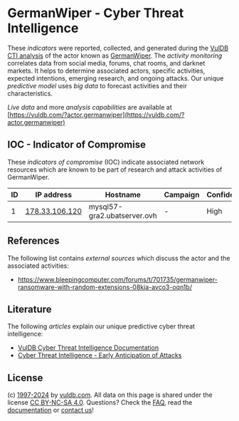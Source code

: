 # GermanWiper - Cyber Threat Intelligence

These _indicators_ were reported, collected, and generated during the [VulDB CTI analysis](https://vuldb.com/?kb.cti) of the actor known as [GermanWiper](https://vuldb.com/?actor.germanwiper). The _activity monitoring_ correlates data from social media, forums, chat rooms, and darknet markets. It helps to determine associated actors, specific activities, expected intentions, emerging research, and ongoing attacks. Our unique _predictive model_ uses _big data_ to forecast activities and their characteristics.

_Live data_ and more _analysis capabilities_ are available at [https://vuldb.com/?actor.germanwiper](https://vuldb.com/?actor.germanwiper)

## IOC - Indicator of Compromise

These _indicators of compromise_ (IOC) indicate associated network resources which are known to be part of research and attack activities of GermanWiper.

ID | IP address | Hostname | Campaign | Confidence
-- | ---------- | -------- | -------- | ----------
1 | [178.33.106.120](https://vuldb.com/?ip.178.33.106.120) | mysql57-gra2.ubatserver.ovh | - | High

## References

The following list contains _external sources_ which discuss the actor and the associated activities:

* https://www.bleepingcomputer.com/forums/t/701735/germanwiper-ransomware-with-random-extensions-08kja-avco3-oqn1b/

## Literature

The following _articles_ explain our unique predictive cyber threat intelligence:

* [VulDB Cyber Threat Intelligence Documentation](https://vuldb.com/?kb.cti)
* [Cyber Threat Intelligence - Early Anticipation of Attacks](https://www.scip.ch/en/?labs.20201022)

## License

(c) [1997-2024](https://vuldb.com/?kb.changelog) by [vuldb.com](https://vuldb.com/?kb.about). All data on this page is shared under the license [CC BY-NC-SA 4.0](https://creativecommons.org/licenses/by-nc-sa/4.0/). Questions? Check the [FAQ](https://vuldb.com/?kb.faq), read the [documentation](https://vuldb.com/?kb) or [contact us](https://vuldb.com/?contact)!
